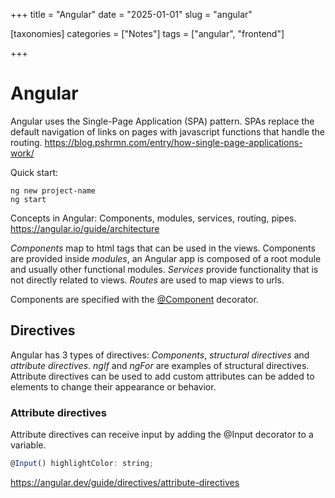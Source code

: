+++
title = "Angular"
date = "2025-01-01"
slug = "angular"

[taxonomies]
categories = ["Notes"]
tags = ["angular", "frontend"]

+++

# Angular

Angular uses the Single-Page Application (SPA) pattern. SPAs replace the default navigation of links on pages with javascript functions that handle the routing.
https://blog.pshrmn.com/entry/how-single-page-applications-work/

Quick start:
```
ng new project-name
ng start
```
Concepts in Angular: Components, modules, services, routing, pipes.
https://angular.io/guide/architecture

*Components* map to html tags that can be used in the views. Components are provided inside *modules*, an Angular app is composed of a root module and usually other functional modules. *Services* provide functionality that is not directly related to views. *Routes* are used to map views to urls.

Components are specified with the [@Component](https://angular.io/api/core/Component) decorator.


## Directives

Angular has 3 types of directives: _Components_, _structural directives_ and _attribute directives_. _ngIf_ and _ngFor_ are examples of structural directives. Attribute directives can be used to add custom attributes can be added to elements to change their appearance or behavior.

### Attribute directives

Attribute directives can receive input by adding the @Input decorator to a variable.

```javascript
@Input() highlightColor: string;
```

https://angular.dev/guide/directives/attribute-directives
